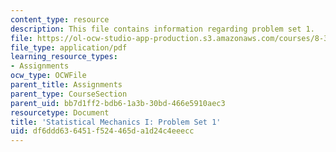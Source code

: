 ```yaml
---
content_type: resource
description: This file contains information regarding problem set 1.
file: https://ol-ocw-studio-app-production.s3.amazonaws.com/courses/8-333-statistical-mechanics-i-statistical-mechanics-of-particles-fall-2013/df6ddd636451f524465da1d24c4eeecc_MIT8_333F13_pset1.pdf
file_type: application/pdf
learning_resource_types:
- Assignments
ocw_type: OCWFile
parent_title: Assignments
parent_type: CourseSection
parent_uid: bb7d1ff2-bdb6-1a3b-30bd-466e5910aec3
resourcetype: Document
title: 'Statistical Mechanics I: Problem Set 1'
uid: df6ddd63-6451-f524-465d-a1d24c4eeecc
---
```

